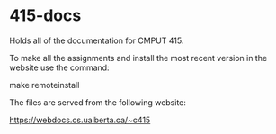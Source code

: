 # 415-docs
Holds all of the documentation for CMPUT 415.

To make all the assignments and install the most recent version in the website use the command:

make remoteinstall

The files are served from the following website:

https://webdocs.cs.ualberta.ca/~c415